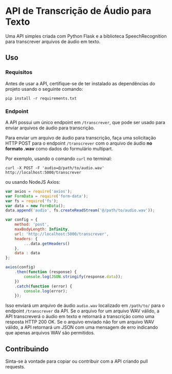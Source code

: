 # API de Transcrição de Áudio para Texto

Uma API simples criada com Python Flask e a biblioteca SpeechRecognition para transcrever arquivos de áudio em texto.

## Uso

### Requisitos

Antes de usar a API, certifique-se de ter instalado as dependências do projeto usando o seguinte comando:

```pip install -r requirements.txt```


### Endpoint

A API possui um único endpoint em `/transcrever`, que pode ser usado para enviar arquivos de áudio para transcrição.

Para enviar um arquivo de áudio para transcrição, faça uma solicitação HTTP POST para o endpoint `/transcrever` com o arquivo de áudio **no formato .wav** como dados do formulário multipart.

Por exemplo, usando o comando `curl` no terminal:

```
curl -X POST -F 'audio=@/path/to/audio.wav' http://localhost:5000/transcrever
```


ou usando NodeJS Axios:
```js
var axios = require('axios');
var FormData = require('form-data');
var fs = require('fs');
var data = new FormData();
data.append('audio', fs.createReadStream('@/path/to/audio.wav'));

var config = {
    method: 'post',
    maxBodyLength: Infinity,
    url: 'http://localhost:5000/transcrever',
    headers: { 
        ...data.getHeaders()
    },
    data : data
};

axios(config)
    .then(function (response) {
        console.log(JSON.stringify(response.data));
    })
    .catch(function (error) {
        console.log(error);
    });
```


Isso enviará um arquivo de áudio `audio.wav` localizado em `/path/to/` para o endpoint `/transcrever` da API. Se o arquivo for um arquivo WAV válido, a API transcreverá o áudio em texto e retornará a transcrição como uma resposta HTTP 200 OK. Se o arquivo enviado não for um arquivo WAV válido, a API retornará um JSON com uma mensagem de erro indicando que apenas arquivos WAV são permitidos.

## Contribuindo

Sinta-se à vontade para copiar ou contribuir com a API criando pull requests.
